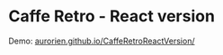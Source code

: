 # Caffe Retro - React version
Demo: [aurorien.github.io/CaffeRetroReactVersion/](https://aurorien.github.io/CaffeRetroReactVersion/)
